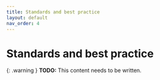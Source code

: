 ```yaml
---
title: Standards and best practice
layout: default
nav_order: 4
---
```


# Standards and best practice

{: .warning }
**TODO:**
This content needs to be written.
